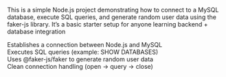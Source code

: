 
This is a simple Node.js project demonstrating how to connect to a MySQL database, execute SQL queries, and generate random user data using the faker-js library. It’s a basic starter setup for anyone learning backend + database integration


Establishes a connection between Node.js and MySQL  
Executes SQL queries (example: SHOW DATABASES)  
Uses @faker-js/faker to generate random user data  
Clean connection handling (open → query → close)

